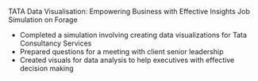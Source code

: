 TATA Data Visualisation: Empowering Business with Effective Insights Job
Simulation on Forage 

 * Completed a simulation involving creating data visualizations for Tata
   Consultancy Services
 * Prepared questions for a meeting with client senior leadership
 * Created visuals for data analysis to help executives with effective decision
   making

